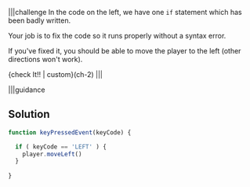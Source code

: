 |||challenge
In the code on the left, we have one `if` statement which has been badly written.

Your job is to fix the code so it runs properly without a syntax error.

If you've fixed it, you should be able to move the player to the left (other directions won't work).

{check It!! | custom}(ch-2)
|||

|||guidance
## Solution

```javascript
function keyPressedEvent(keyCode) {

  if ( keyCode == 'LEFT' ) {
    player.moveLeft()
  } 
 
}
```
